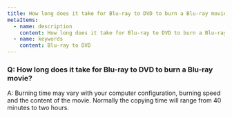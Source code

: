 ```yaml
---
title: How long does it take for Blu-ray to DVD to burn a Blu-ray movie?
metaItems:
  - name: description
    content: How long does it take for Blu-ray to DVD to burn a Blu-ray movie?
  - name: keywords
    content: Blu-ray to DVD
---
```


### Q: How long does it take for Blu-ray to DVD to burn a Blu-ray movie?

A: Burning time may vary with your computer configuration, burning speed and the content of the movie. Normally the copying time will range from 40 minutes to two hours.
